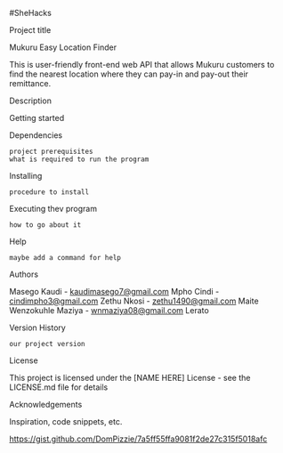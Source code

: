 #SheHacks

Project title

Mukuru Easy Location Finder

This is user-friendly front-end web API that allows Mukuru customers to find the nearest location where they can pay-in and pay-out their remittance.

Description

Getting started

Dependencies

    project prerequisites
    what is required to run the program

Installing

    procedure to install

Executing thev program

    how to go about it

Help

    maybe add a command for help

Authors

Masego Kaudi - kaudimasego7@gmail.com 
Mpho Cindi - cindimpho3@gmail.com
Zethu Nkosi - zethu1490@gmail.com 
Maite 
Wenzokuhle Maziya - wnmaziya08@gmail.com 
Lerato

Version History

    our project version

License

This project is licensed under the [NAME HERE] License - see the LICENSE.md file for details

Acknowledgements

Inspiration, code snippets, etc.

https://gist.github.com/DomPizzie/7a5ff55ffa9081f2de27c315f5018afc
 
